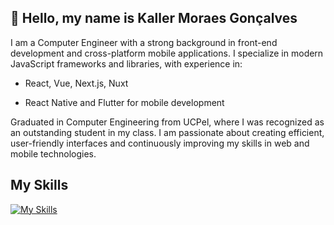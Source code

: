 ## 👋 Hello, my name is Kaller Moraes Gonçalves
I am a Computer Engineer with a strong background in front-end development and cross-platform mobile applications. I specialize in modern JavaScript frameworks and libraries, with experience in:

- React, Vue, Next.js, Nuxt

- React Native and Flutter for mobile development

Graduated in Computer Engineering from UCPel, where I was recognized as an outstanding student in my class. I am passionate about creating efficient, user-friendly interfaces and continuously improving my skills in web and mobile technologies.

## My Skills

[![My Skills](https://skillicons.dev/icons?i=react,nextjs,vue,nuxt,js,ts,html,css,git,linux,python,mysql&theme=light)](https://skillicons.dev)


